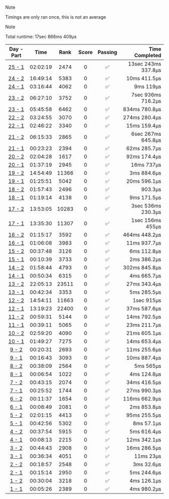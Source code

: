 > [!NOTE]
> Timings are only ran once, this is not an average

> [!NOTE]
> Total runtime: 17sec 866ms 409µs

|Day - Part|Time|Rank|Score|Passing|Time Completed|
|:-:|:-:|:-:|:-:|:-:|-:|
|[25 - 1](https://github.com/SWCreeperKing/AdventOfCode/blob/master/AdventOfCode/Solutions/2023/Day25.cs)|02:02:19|2474|0|✅|13sec 243ms 337.8µs|
|[24 - 2](https://github.com/SWCreeperKing/AdventOfCode/blob/master/AdventOfCode/Solutions/2023/Day24.cs)|16:49:14|5383|0|✅|10ms 411.5µs|
|[24 - 1](https://github.com/SWCreeperKing/AdventOfCode/blob/master/AdventOfCode/Solutions/2023/Day24.cs)|03:16:44|4062|0|✅|9ms 119µs|
|[23 - 2](https://github.com/SWCreeperKing/AdventOfCode/blob/master/AdventOfCode/Solutions/2023/Day23.cs)|06:27:10|3752|0|✅|7sec 936ms 716.2µs|
|[23 - 1](https://github.com/SWCreeperKing/AdventOfCode/blob/master/AdventOfCode/Solutions/2023/Day23.cs)|05:45:58|6462|0|✅|834ms 780.8µs|
|[22 - 2](https://github.com/SWCreeperKing/AdventOfCode/blob/master/AdventOfCode/Solutions/2023/Day22.cs)|03:24:55|3070|0|✅|274ms 280.4µs|
|[22 - 1](https://github.com/SWCreeperKing/AdventOfCode/blob/master/AdventOfCode/Solutions/2023/Day22.cs)|02:46:22|3340|0|✅|15ms 159.4µs|
|[21 - 2](https://github.com/SWCreeperKing/AdventOfCode/blob/master/AdventOfCode/Solutions/2023/Day21.cs)|06:15:33|2865|0|✅|6sec 267ms 645.8µs|
|[21 - 1](https://github.com/SWCreeperKing/AdventOfCode/blob/master/AdventOfCode/Solutions/2023/Day21.cs)|00:23:23|2394|0|✅|62ms 285.7µs|
|[20 - 2](https://github.com/SWCreeperKing/AdventOfCode/blob/master/AdventOfCode/Solutions/2023/Day20.cs)|02:04:28|1617|0|✅|92ms 174.4µs|
|[20 - 1](https://github.com/SWCreeperKing/AdventOfCode/blob/master/AdventOfCode/Solutions/2023/Day20.cs)|01:37:19|2945|0|✅|16ms 737µs|
|[19 - 2](https://github.com/SWCreeperKing/AdventOfCode/blob/master/AdventOfCode/Solutions/2023/Day19.cs)|14:54:49|11366|0|✅|3ms 884.6µs|
|[19 - 1](https://github.com/SWCreeperKing/AdventOfCode/blob/master/AdventOfCode/Solutions/2023/Day19.cs)|01:25:51|5042|0|✅|20ms 596.1µs|
|[18 - 2](https://github.com/SWCreeperKing/AdventOfCode/blob/master/AdventOfCode/Solutions/2023/Day18.cs)|01:57:43|2496|0|✅|903.3µs|
|[18 - 1](https://github.com/SWCreeperKing/AdventOfCode/blob/master/AdventOfCode/Solutions/2023/Day18.cs)|01:19:14|4138|0|✅|9ms 171.5µs|
|[17 - 2](https://github.com/SWCreeperKing/AdventOfCode/blob/master/AdventOfCode/Solutions/2023/Day17.cs)|13:53:05|10283|0|✅|3sec 536ms 230.3µs|
|[17 - 1](https://github.com/SWCreeperKing/AdventOfCode/blob/master/AdventOfCode/Solutions/2023/Day17.cs)|13:35:30|11307|0|✅|1sec 156ms 455µs|
|[16 - 2](https://github.com/SWCreeperKing/AdventOfCode/blob/master/AdventOfCode/Solutions/2023/Day16.cs)|01:15:17|3592|0|✅|464ms 448.2µs|
|[16 - 1](https://github.com/SWCreeperKing/AdventOfCode/blob/master/AdventOfCode/Solutions/2023/Day16.cs)|01:06:08|3983|0|✅|11ms 937.7µs|
|[15 - 2](https://github.com/SWCreeperKing/AdventOfCode/blob/master/AdventOfCode/Solutions/2023/Day15.cs)|00:37:48|3126|0|✅|6ms 112.8µs|
|[15 - 1](https://github.com/SWCreeperKing/AdventOfCode/blob/master/AdventOfCode/Solutions/2023/Day15.cs)|00:10:39|3733|0|✅|2ms 386.2µs|
|[14 - 2](https://github.com/SWCreeperKing/AdventOfCode/blob/master/AdventOfCode/Solutions/2023/Day14.cs)|01:58:44|4793|0|✅|302ms 845.8µs|
|[14 - 1](https://github.com/SWCreeperKing/AdventOfCode/blob/master/AdventOfCode/Solutions/2023/Day14.cs)|00:50:34|6315|0|✅|4ms 665.7µs|
|[13 - 2](https://github.com/SWCreeperKing/AdventOfCode/blob/master/AdventOfCode/Solutions/2023/Day13.cs)|22:05:13|23511|0|✅|27ms 343.4µs|
|[13 - 1](https://github.com/SWCreeperKing/AdventOfCode/blob/master/AdventOfCode/Solutions/2023/Day13.cs)|00:42:34|3353|0|✅|5ms 285.5µs|
|[12 - 2](https://github.com/SWCreeperKing/AdventOfCode/blob/master/AdventOfCode/Solutions/2023/Day12.cs)|14:54:11|11663|0|✅|1sec 915µs|
|[12 - 1](https://github.com/SWCreeperKing/AdventOfCode/blob/master/AdventOfCode/Solutions/2023/Day12.cs)|13:19:23|22400|0|✅|37ms 587.6µs|
|[11 - 2](https://github.com/SWCreeperKing/AdventOfCode/blob/master/AdventOfCode/Solutions/2023/Day11.cs)|00:59:31|5144|0|✅|14ms 792.5µs|
|[11 - 1](https://github.com/SWCreeperKing/AdventOfCode/blob/master/AdventOfCode/Solutions/2023/Day11.cs)|00:39:11|5065|0|✅|23ms 211.7µs|
|[10 - 2](https://github.com/SWCreeperKing/AdventOfCode/blob/master/AdventOfCode/Solutions/2023/Day10.cs)|02:59:20|4090|0|✅|21ms 605.1µs|
|[10 - 1](https://github.com/SWCreeperKing/AdventOfCode/blob/master/AdventOfCode/Solutions/2023/Day10.cs)|01:49:27|7275|0|✅|14ms 653.4µs|
|[9 - 2](https://github.com/SWCreeperKing/AdventOfCode/blob/master/AdventOfCode/Solutions/2023/Day9.cs)|00:20:31|2693|0|✅|11ms 255.6µs|
|[9 - 1](https://github.com/SWCreeperKing/AdventOfCode/blob/master/AdventOfCode/Solutions/2023/Day9.cs)|00:16:43|3093|0|✅|10ms 887.4µs|
|[8 - 2](https://github.com/SWCreeperKing/AdventOfCode/blob/master/AdventOfCode/Solutions/2023/Day8.cs)|00:38:09|2564|0|✅|5ms 565µs|
|[8 - 1](https://github.com/SWCreeperKing/AdventOfCode/blob/master/AdventOfCode/Solutions/2023/Day8.cs)|00:06:54|1022|0|✅|4ms 124.8µs|
|[7 - 2](https://github.com/SWCreeperKing/AdventOfCode/blob/master/AdventOfCode/Solutions/2023/Day7.cs)|00:43:15|2074|0|✅|34ms 416.5µs|
|[7 - 1](https://github.com/SWCreeperKing/AdventOfCode/blob/master/AdventOfCode/Solutions/2023/Day7.cs)|00:25:52|1744|0|✅|27ms 990.3µs|
|[6 - 2](https://github.com/SWCreeperKing/AdventOfCode/blob/master/AdventOfCode/Solutions/2023/Day6.cs)|00:11:37|1654|0|✅|116ms 662.9µs|
|[6 - 1](https://github.com/SWCreeperKing/AdventOfCode/blob/master/AdventOfCode/Solutions/2023/Day6.cs)|00:08:49|2081|0|✅|2ms 853.8µs|
|[5 - 2](https://github.com/SWCreeperKing/AdventOfCode/blob/master/AdventOfCode/Solutions/2023/Day5.cs)|02:01:15|4413|0|✅|95ms 255.5µs|
|[5 - 1](https://github.com/SWCreeperKing/AdventOfCode/blob/master/AdventOfCode/Solutions/2023/Day5.cs)|00:42:56|5302|0|✅|8ms 57.1µs|
|[4 - 2](https://github.com/SWCreeperKing/AdventOfCode/blob/master/AdventOfCode/Solutions/2023/Day4.cs)|00:37:54|5915|0|✅|5ms 616.4µs|
|[4 - 1](https://github.com/SWCreeperKing/AdventOfCode/blob/master/AdventOfCode/Solutions/2023/Day4.cs)|00:08:13|2215|0|✅|12ms 342.1µs|
|[3 - 2](https://github.com/SWCreeperKing/AdventOfCode/blob/master/AdventOfCode/Solutions/2023/Day3.cs)|00:44:43|2908|0|✅|16ms 286.5µs|
|[3 - 1](https://github.com/SWCreeperKing/AdventOfCode/blob/master/AdventOfCode/Solutions/2023/Day3.cs)|00:36:34|4051|0|✅|11ms 23µs|
|[2 - 2](https://github.com/SWCreeperKing/AdventOfCode/blob/master/AdventOfCode/Solutions/2023/Day2.cs)|00:18:57|2548|0|✅|3ms 32.6µs|
|[2 - 1](https://github.com/SWCreeperKing/AdventOfCode/blob/master/AdventOfCode/Solutions/2023/Day2.cs)|00:15:14|2950|0|✅|5ms 244.6µs|
|[1 - 2](https://github.com/SWCreeperKing/AdventOfCode/blob/master/AdventOfCode/Solutions/2023/Day1.cs)|00:30:04|3218|0|✅|4ms 126.1µs|
|[1 - 1](https://github.com/SWCreeperKing/AdventOfCode/blob/master/AdventOfCode/Solutions/2023/Day1.cs)|00:05:26|2389|0|✅|4ms 980.2µs|
